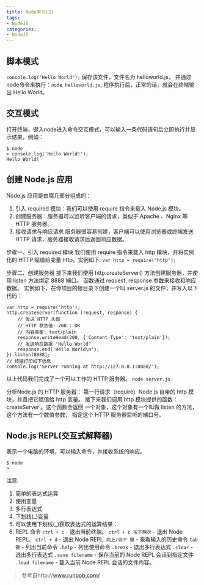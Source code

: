 ```yaml
---
title: Node学习(2)
tags: 
- NodeJS
categories:
- NodeJS
---
```


## 脚本模式
`console.log("Hello World");`
保存该文件，文件名为 helloworld.js， 并通过 node命令来执行：`node helloworld.js`, 程序执行后，正常的话，就会在终端输出 Hello World。

## 交互模式
打开终端，键入node进入命令交互模式，可以输入一条代码语句后立即执行并显示结果，例如：
```
$ node
> console.log('Hello World!');
Hello World!
```

## 创建 Node.js 应用
Node.js 应用是由哪几部分组成的：
1. 引入 required 模块：我们可以使用 require 指令来载入 Node.js 模块。
2. 创建服务器：服务器可以监听客户端的请求，类似于 Apache 、Nginx 等 HTTP 服务器。
3. 接收请求与响应请求 服务器很容易创建，客户端可以使用浏览器或终端发送 HTTP 请求，服务器接收请求后返回响应数据。

步骤一、引入 required 模块
我们使用 require 指令来载入 http 模块，并将实例化的 HTTP 赋值给变量 http，实例如下:
`var http = require("http");`

步骤二、创建服务器
接下来我们使用 http.createServer() 方法创建服务器，并使用 listen 方法绑定 8888 端口。 函数通过 request, response 参数来接收和响应数据。
实例如下，在你项目的根目录下创建一个叫 server.js 的文件，并写入以下代码：
```
var http = require('http');
http.createServer(function (request, response) {
    // 发送 HTTP 头部 
    // HTTP 状态值: 200 : OK
    // 内容类型: text/plain
    response.writeHead(200, {'Content-Type': 'text/plain'});
    // 发送响应数据 "Hello World"
    response.end('Hello World\n');
}).listen(8888);
// 终端打印如下信息
console.log('Server running at http://127.0.0.1:8888/');
```
以上代码我们完成了一个可以工作的 HTTP 服务器。
`node server.js`

分析Node.js 的 HTTP 服务器：
第一行请求（require）Node.js 自带的 http 模块，并且把它赋值给 http 变量。
接下来我们调用 http 模块提供的函数： createServer 。这个函数会返回 一个对象，这个对象有一个叫做 listen 的方法，这个方法有一个数值参数， 指定这个 HTTP 服务器监听的端口号。

## Node.js REPL(交互式解释器)
表示一个电脑的环境，可以输入命令，并接收系统的响应。
```
$ node
> 
```
注意: 
1. 简单的表达式运算
2. 使用变量
3. 多行表达式
4. 下划线(_)变量
5. 可以使用下划线(_)获取表达式的运算结果：
6. REPL 命令
`ctrl + c` - 退出当前终端。
`ctrl + c 按下两次` - 退出 Node REPL。
`ctrl + d` - 退出 Node REPL.
`向上/向下 键` - 查看输入的历史命令
`tab 键` - 列出当前命令
`.help` - 列出使用命令
`.break` - 退出多行表达式
`.clear` - 退出多行表达式
`.save filename` - 保存当前的 Node REPL 会话到指定文件
`.load filename` - 载入当前 Node REPL 会话的文件内容。

> 参考自http://www.runoob.com/










